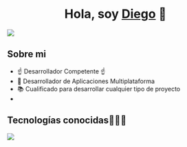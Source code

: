 <div align="center">
<h1 align="center">Hola, soy <a href="https://www.linkedin.com/in/diego-andr%C3%A9-cornejo-giraldo-83a453246/">Diego</a> 👋</h1>
</div>
<img src="https://i.imgur.com/uL1qjRz.png">

## Sobre mi

- ☝️ Desarrollador Competente ☝️ 
- 📲 Desarrollador de Aplicaciones Multiplataforma
- 📚 Cualificado para desarrollar cualquier tipo de proyecto
- 
<h2 >Tecnologías conocidas👨🏻‍💻</h2>
<!--tech stack icons-->
<p align="left">
  <a href="https://skillicons.dev">
    <img src="https://skillicons.dev/icons?i=androidstudio,c,cs,cpp,java,php,dart,flutter,py,dotnet,css,html,js,nodejs,mysql,sqlite,firebase,gtk,git,github,docker,materialui,postman,eclipse,vscode,bash,linux,ai,ps&perline=12" />
  </a>
</p>
